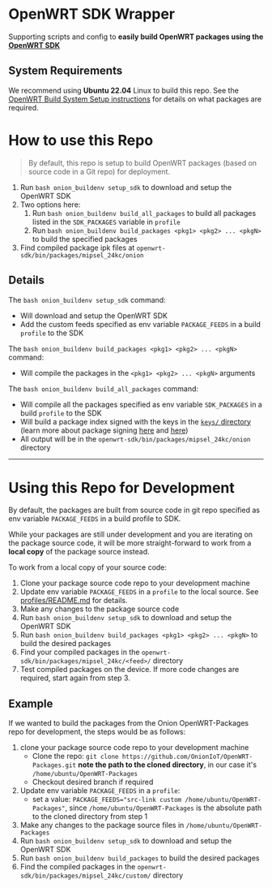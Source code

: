 # OpenWRT SDK Wrapper

Supporting scripts and config to **easily build OpenWRT packages using the [OpenWRT SDK](https://openwrt.org/docs/guide-developer/toolchain/using_the_sdk)**

## System Requirements

We recommend using **Ubuntu 22.04** Linux to build this repo. See the [OpenWRT Build System Setup instructions](https://openwrt.org/docs/guide-developer/toolchain/install-buildsystem#debianubuntu) for details on what packages are required.

# How to use this Repo

> By default, this repo is setup to build OpenWRT packages (based on source code in a Git repo) for deployment.

1. Run `bash onion_buildenv setup_sdk` to download and setup the OpenWRT SDK
1. Two options here:
    1. Run `bash onion_buildenv build_all_packages` to build all packages listed in the `SDK_PACKAGES` variable in `profile`
    1. Run `bash onion_buildenv build_packages <pkg1> <pkg2> ... <pkgN>` to build the specified packages
1. Find compiled package ipk files at `openwrt-sdk/bin/packages/mipsel_24kc/onion`

## Details

The `bash onion_buildenv setup_sdk` command:

- Will download and setup the OpenWRT SDK
- Add the custom feeds specified as env variable `PACKAGE_FEEDS` in a build `profile` to the SDK

The `bash onion_buildenv build_packages <pkg1> <pkg2> ... <pkgN>` command:

- Will compile the packages in the `<pkg1> <pkg2> ... <pkgN>` arguments

The `bash onion_buildenv build_all_packages` command:

- Will compile all the packages specified as env variable `SDK_PACKAGES` in a build `profile` to the SDK
- Will build a package index signed with the keys in the [`keys/` directory](./keys) (learn more about package signing [here](https://openwrt.org/docs/guide-user/security/release_signatures) and [here](https://openwrt.org/docs/guide-developer/toolchain/using_the_sdk))
- All output will be in the `openwrt-sdk/bin/packages/mipsel_24kc/onion` directory

---

# Using this Repo for Development

By default, the packages are built from source code in git repo specified as env variable `PACKAGE_FEEDS` in a build profile to SDK.

While your packages are still under development and you are iterating on the package source code, it will be more straight-forward to work from a **local copy** of the package source instead.

To work from a local copy of your source code:

1. Clone your package source code repo to your development machine
2. Update env variable `PACKAGE_FEEDS` in a `profile` to the local source. See [profiles/README.md](./profiles/README.md) for details.
3. Make any changes to the package source code
4. Run `bash onion_buildenv setup_sdk` to download and setup the OpenWRT SDK
5. Run `bash onion_buildenv build_packages <pkg1> <pkg2> ... <pkgN>` to build the desired packages
6. Find your compiled packages in the `openwrt-sdk/bin/packages/mipsel_24kc/<feed>/` directory
7. Test compiled packages on the device. If more code changes are required, start again from step 3.


## Example

If we wanted to build the packages from the Onion OpenWRT-Packages repo for development, the steps would be as follows:

1. clone your package source code repo to your development machine
    * Clone the repo: `git clone https://github.com/OnionIoT/OpenWRT-Packages.git` **note the path to the cloned directory**, in our case it's `/home/ubuntu/OpenWRT-Packages`
    * Checkout desired branch if required
2. Update env variable `PACKAGE_FEEDS` in a `profile`:
    * set a value: `PACKAGE_FEEDS="src-link custom /home/ubuntu/OpenWRT-Packages"`, since `/home/ubuntu/OpenWRT-Packages` is the absolute path to the cloned directory from step 1
3. Make any changes to the package source files in `/home/ubuntu/OpenWRT-Packages`
4. Run `bash onion_buildenv setup_sdk` to download and setup the OpenWRT SDK
5. Run `bash onion_buildenv build_packages` to build the desired packages
6. Find the compiled packages in the `openwrt-sdk/bin/packages/mipsel_24kc/custom/` directory
